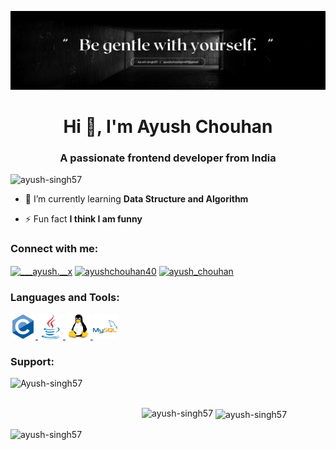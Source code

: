 ![logo](https://github.com/Ayush-singh57/Ayush-singh57/blob/main/Black%20and%20White%20Simple%20Motivational%20Quote%20LinkedIn%20Banner.png)
<h1 align="center">Hi 👋, I'm Ayush Chouhan</h1>
<h3 align="center">A passionate frontend developer from India</h3>

<p align="left"> <img
        src="https://komarev.com/ghpvc/?username=ayush-singh57&label=Profile%20views&color=0e75b6&style=flat"
        alt="ayush-singh57" /> </p>

- 🌱 I’m currently learning **Data Structure and Algorithm**

- ⚡ Fun fact **I think I am funny**

<h3 align="left">Connect with me:</h3>
<p align="left">
    <a href="https://instagram.com/___ayush.__x" target="blank"><img align="center"
            src="https://raw.githubusercontent.com/rahuldkjain/github-profile-readme-generator/master/src/images/icons/Social/instagram.svg"
            alt="___ayush.__x" height="30" width="40" /></a>
    <a href="https://www.codechef.com/users/ayushchouhan40" target="blank"><img align="center"
            src="https://cdn.jsdelivr.net/npm/simple-icons@3.1.0/icons/codechef.svg" alt="ayushchouhan40" height="30"
            width="40" /></a>
    <a href="https://www.leetcode.com/ayush_chouhan" target="blank"><img align="center"
            src="https://raw.githubusercontent.com/rahuldkjain/github-profile-readme-generator/master/src/images/icons/Social/leet-code.svg"
            alt="ayush_chouhan" height="30" width="40" /></a>
</p>

<h3 align="left">Languages and Tools:</h3>
<p align="left"> <a href="https://www.cprogramming.com/" target="_blank" rel="noreferrer"> <img
            src="https://raw.githubusercontent.com/devicons/devicon/master/icons/c/c-original.svg" alt="c" width="40"
            height="40" /> </a> <a href="https://www.java.com" target="_blank" rel="noreferrer"> <img
            src="https://raw.githubusercontent.com/devicons/devicon/master/icons/java/java-original.svg" alt="java"
            width="40" height="40" /> </a> <a href="https://www.linux.org/" target="_blank" rel="noreferrer"> <img
            src="https://raw.githubusercontent.com/devicons/devicon/master/icons/linux/linux-original.svg" alt="linux"
            width="40" height="40" /> </a> <a href="https://www.mysql.com/" target="_blank" rel="noreferrer"> <img
            src="https://raw.githubusercontent.com/devicons/devicon/master/icons/mysql/mysql-original-wordmark.svg"
            alt="mysql" width="40" height="40" /> </a> </p>

<h3 align="left">Support:</h3>
<p><a href="https://www.buymeacoffee.com/Ayush-singh57"> <img align="left"
            src="https://cdn.buymeacoffee.com/buttons/v2/default-yellow.png" height="50" width="210"
            alt="Ayush-singh57" /></a></p><br><br>

<p><img align="left"
        src="https://github-readme-stats.vercel.app/api/top-langs?username=ayush-singh57&show_icons=true&locale=en&layout=compact"
        alt="ayush-singh57" /></p>

<p>&nbsp;<img align="center"
        src="https://github-readme-stats.vercel.app/api?username=ayush-singh57&show_icons=true&locale=en"
        alt="ayush-singh57" /></p>

<p><img align="center" src="https://github-readme-streak-stats.herokuapp.com/?user=ayush-singh57&"
        alt="ayush-singh57" /></p>
